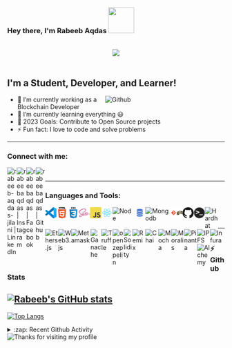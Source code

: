 
### Hey there, I'm Rabeeb Aqdas <img src="https://media.giphy.com/media/h8NnG7uDobXO576L0G/giphy.gif" width="60" height="60" />

<p align="center">
<br><img src="https://github.com/chiraag-kakar/chiraag-kakar/blob/master/hadder.gif" width="280px"><br><br>
</p>

## I'm a Student, Developer, and Learner!
<img width="55%" align="right" alt="Github" src="https://raw.githubusercontent.com/onimur/.github/master/.resources/git-header.svg" />

- 🔭 I’m currently working as a Blockchain Developer
- 🌱 I’m currently learning everything 😃
- 🥅 2023 Goals: Contribute to Open Source projects
- ⚡ Fun fact: I love to code and solve problems


---

### Connect with me:

[<img align="left" alt="rabeeb-aqdas-jilani | LinkedIn" width="22px" src="https://cdn.jsdelivr.net/npm/simple-icons@v3/icons/linkedin.svg" />][linkedin]
[<img align="left" alt="rabeebaqdas | Instagram" width="22px" src="https://cdn.jsdelivr.net/npm/simple-icons@v3/icons/instagram.svg" />][instagram]
[<img align="left" alt="rabeebaqdas | Facebook" width="22px" src="https://cdn.jsdelivr.net/npm/simple-icons@v3/icons/facebook.svg" />][facebook]
[<img align="left" alt="rabeebaqdas | Github" width="22px" src="https://cdn.jsdelivr.net/npm/simple-icons@v3/icons/github.svg" />][github]

<br />

---

### Languages and Tools:

<img align="left" alt="Visual Studio Code" width="26px" src="https://raw.githubusercontent.com/github/explore/80688e429a7d4ef2fca1e82350fe8e3517d3494d/topics/visual-studio-code/visual-studio-code.png" />
<img align="left" alt="HTML5" width="26px" src="https://raw.githubusercontent.com/github/explore/80688e429a7d4ef2fca1e82350fe8e3517d3494d/topics/html/html.png" />
<img align="left" alt="CSS3" width="26px" src="https://raw.githubusercontent.com/github/explore/80688e429a7d4ef2fca1e82350fe8e3517d3494d/topics/css/css.png" />
<img align="left" alt="Sass" width="26px" src="https://raw.githubusercontent.com/github/explore/80688e429a7d4ef2fca1e82350fe8e3517d3494d/topics/sass/sass.png" />
<img align="left" alt="JavaScript" width="26px" src="https://raw.githubusercontent.com/github/explore/80688e429a7d4ef2fca1e82350fe8e3517d3494d/topics/javascript/javascript.png" />
<img align="left" alt="React" width="26px" src="https://raw.githubusercontent.com/github/explore/80688e429a7d4ef2fca1e82350fe8e3517d3494d/topics/react/react.png" />
<img align="left" alt="Node" width="50px" src="https://www.vectorlogo.zone/logos/nodejs/nodejs-ar21.svg" />
<img align="left" alt="SQL" width="26px" src="https://raw.githubusercontent.com/github/explore/80688e429a7d4ef2fca1e82350fe8e3517d3494d/topics/sql/sql.png" />
<img align="left" alt="Mongodb" width="60px" src="https://www.vectorlogo.zone/logos/mongodb/mongodb-ar21.svg" />
<img align="left" alt="Git" width="26px" src="https://raw.githubusercontent.com/github/explore/80688e429a7d4ef2fca1e82350fe8e3517d3494d/topics/git/git.png" />
<img align="left" alt="GitHub" width="26px" src="https://raw.githubusercontent.com/github/explore/78df643247d429f6cc873026c0622819ad797942/topics/github/github.png" />
<img align="left" alt="Terminal" width="26px" src="https://raw.githubusercontent.com/github/explore/80688e429a7d4ef2fca1e82350fe8e3517d3494d/topics/terminal/terminal.png" />
<img align="left" alt="Hardhat" width="30px" src="https://www.solodev.com/file/13466e21-dd2c-11ec-b9ad-0eaef3759f5f/Hardhat-Logo-Icon.png" />
<img align="left" alt="Ethers.js" width="30px" src="https://seeklogo.com/images/E/ethers-logo-D5B86204D8-seeklogo.com.png" />
<img align="left" alt="Web3.js" width="30px" src="https://raw.githubusercontent.com/web3/web3.js/1.x/assets/logo/web3js.jpg" />
<img align="left" alt="Metamask" width="45px" src="https://logolook.net/wp-content/uploads/2022/05/Metamask-Emblem.png" />
<img align="left" alt="Ganache" width="25px" src="https://seeklogo.com/images/G/ganache-logo-1EB72084A8-seeklogo.com.png" />
<img align="left" alt="Truffle" width="26px" src="https://seeklogo.com/images/T/truffle-logo-2DC7EBABF2-seeklogo.com.png" />
<img align="left" alt="openzeppelin" width="26px" src="https://www.solodev.com/file/3d5e1296-e69b-11ec-b9ad-0eaef3759f5f/OpenZeppelin-Logo-Icon.png" />
<img align="left" alt="Solidity" width="20px" src="https://upload.wikimedia.org/wikipedia/commons/thumb/9/98/Solidity_logo.svg/1200px-Solidity_logo.svg.png" />

<img align="left" alt="Remix" width="30px" src="https://repository-images.githubusercontent.com/59065830/b62be480-45d2-11ea-9989-803db0f9c44d" />
<img align="left" alt="Chai" width="30px" src="https://encrypted-tbn0.gstatic.com/images?q=tbn:ANd9GcSFgMVV1bmcm8dCSPE6Siajk-Uz2akHCiR9YWOv39XTd3QCfh88_F8W-MnZSgW2AlHSiP4&usqp=CAU" />
<img align="left" alt="Mocha" width="30px" src="https://camo.githubusercontent.com/58045a79a69afea4cab1cea6def6d911fba3956cf5fd683addf41c032aa64088/68747470733a2f2f636c6475702e636f6d2f78465646784f696f41552e737667" />
<img align="left" alt="Moralis" width="30px" src="https://logosandtypes.com/wp-content/uploads/2022/03/Moralis.png" />
<img align="left" alt="Pinanta" width="30px" src="https://app.pinata.cloud/Pinnie.svg" />
<img align="left" alt="IPFS" width="30px" src="https://upload.wikimedia.org/wikipedia/commons/1/18/Ipfs-logo-1024-ice-text.png" />
<img align="left" alt="Infura" width="30px" src="https://s3.amazonaws.com/infura-blog-content/2020/01/infura_logo_black.png" />
<img align="left" alt="Alchemy" width="30px" src="https://avatars.githubusercontent.com/u/7953323?s=280&v=4" />

<br />
<br />

---

<!-- <details> -->
  <!-- <summary>:zap: Github Stats</summary> -->

### :zap: Github Stats

 [![Rabeeb's GitHub stats](https://github-readme-stats.vercel.app/api?username=rabeebaqdas&show_icons=true&theme=tokyonight)](https://github.com/rabeebaqdas/github-readme-stats)
---

  [![Top Langs](https://github-readme-stats.vercel.app/api/top-langs/?username=rabeebaqdas&show_icons=true&theme=tokyonight&layout=compact&hide=javascript)](https://github.com/rabeebaqdas/github-readme-stats)
<!-- </details> -->

<details>
  <summary>:zap: Recent Github Activity</summary>
  
<!--START_SECTION:activity-->
1. 🗣 Commited on [#2c4c34c](https://github.com/muhammadsalif/Covid-19-Tracker-App-React/commit/2c4c34c4beb7c8ac7924e1977f567424ae1b2a99) in [https://github.com/muhammadsalif/Covid-19-Tracker-App-React](https://github.com/muhammadsalif/Covid-19-Tracker-App-React)

2. 🗣 Commited on [#e108ecf](https://github.com/muhammadsalif/ECP-Business-App-React/commit/e108ecfa0dd8a2661e0bee738723f271286f94f3) in [https://github.com/muhammadsalif/ECP-Business-App-React](https://github.com/muhammadsalif/ECP-Business-App-React)

3. 💪 2000+ contribution in the last year | Growing faster 🚀.
<!-- 2. 🗣 Commented on [#249](https://github.com//abhisheknaiidu/awesome-github-profile-readme/issues/249) in [abhisheknaiidu/awesome-github-profile-readme](https://github.com//abhisheknaiidu/awesome-github-profile-readme)
4. 💪 Opened PR [#249](https://github.com//abhisheknaiidu/awesome-github-profile-readme/pull/249) in [abhisheknaiidu/awesome-github-profile-readme](https://github.com//abhisheknaiidu/awesome-github-profile-readme)
5. ❗️ Closed issue [#9](https://github.com//jamesgeorge007/github-activity-readme/issues/9) in [jamesgeorge007/github-activity-readme](https://github.com//jamesgeorge007/github-activity-readme)
6. 🗣 Commented on [#9](https://github.com//jamesgeorge007/github-activity-readme/issues/9) in [jamesgeorge007/github-activity-readme](https://github.com//jamesgeorge007/github-activity-readme) -->
<!--END_SECTION:activity-->

</details>

[instagram]: https://www.instagram.com/rabeebaqdas/
[linkedin]: https://www.linkedin.com/in/rabeeb-aqdas-jilani-76581521b/
[facebook]: https://www.facebook.com/rabeeb.aqdas/
[github]: https://github.com/rabeebaqdas
[webdevplaylist]: https://www.youtube.com/playlist?list=PLkwxH9e_vrAJ0WbEsFA9W3I1W-g_BTsbt
[jsplaylist]: https://www.youtube.com/playlist?list=PLkwxH9e_vrALRJKu7wfXby3MKeflhTu6B
[cssplaylist]: https://www.youtube.com/playlist?list=PLkwxH9e_vrALSdvZuEh6gqQdmDoDIoqz4
[reactplaylist]: https://www.youtube.com/playlist?list=PLkwxH9e_vrAK4TdffpxKY3QGyHCpxFcQ0



<img height="120" alt="Thanks for visiting my profile" width="100%" src="https://github.com/dibyendu415/dibyendu415/blob/master/marquee.svg" />
